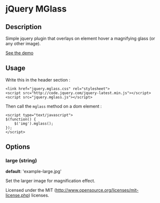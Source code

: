 jQuery MGlass
===============

## Description

Simple jquery plugin that overlays on element hover a magnifying glass (or any other image).  

[See the demo](https://adrianmejias.com/jQuery-MGlass/)

## Usage

Write this in the header section :

	<link href="jquery.mglass.css" rel="stylesheet">
	<script src="http://code.jquery.com/jquery-latest.min.js"></script>
	<script src="jquery.mglass.js"></script>


Then call the `mglass` method on a dom element :

    <script type="text/javascript">
    $(function() {
        $('img').mglass();
    });
    </script>

## Options

### large (string)

**default**: 'example-large.jpg'

Set the larger image for magnification effect.

Licensed under the MIT (http://www.opensource.org/licenses/mit-license.php) licenses.

